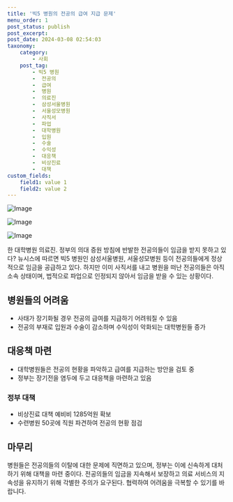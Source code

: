 ```yaml
---
title: '빅5 병원의 전공의 급여 지급 문제'
menu_order: 1
post_status: publish
post_excerpt: 
post_date: 2024-03-08 02:54:03
taxonomy:
    category:
        - 사회
    post_tag:
        - 빅5 병원
        -  전공의
        -  급여
        -  병원
        -  의료진
        -  삼성서울병원
        -  서울성모병원
        -  사직서
        -  파업
        -  대학병원
        -  입원
        -  수술
        -  수익성
        -  대응책
        -  비상진료
        -  대책
custom_fields:
    field1: value 1
    field2: value 2
---
```


![Image](https://imgnews.pstatic.net/image/005/2024/03/07/2024030708545464495_1709769296_0019866725_20240307101401568.jpg?type=w647)

![Image](https://imgnews.pstatic.net/image/005/2024/03/07/2024030708552164496_1709769322_0019866725_20240307101401571.jpg?type=w647)

![Image](https://imgnews.pstatic.net/image/005/2024/03/07/2024030708553064497_1709769331_0019866725_20240307101401585.jpg?type=w647)

한 대학병원 의료진. 정부의 의대 증원 방침에 반발한 전공의들이 임금을 받지 못하고 있다? 뉴시스에 따르면 빅5 병원인 삼성서울병원, 서울성모병원 등이 전공의들에게 정상적으로 임금을 공급하고 있다. 하지만 이미 사직서를 내고 병원을 떠난 전공의들은 아직 소속 상태이며, 법적으로 파업으로 인정되지 않아서 임금을 받을 수 있는 상황이다.
## 병원들의 어려움
- 사태가 장기화될 경우 전공의 급여를 지급하기 어려워질 수 있음
- 전공의 부재로 입원과 수술이 감소하며 수익성이 악화되는 대학병원들 증가
## 대응책 마련
- 대학병원들은 전공의 현황을 파악하고 급여를 지급하는 방안을 검토 중
- 정부는 장기전을 염두에 두고 대응책을 마련하고 있음
### 정부 대책
- 비상진료 대책 예비비 1285억원 확보
- 수련병원 50곳에 직원 파견하여 전공의 현황 점검
## 마무리
병원들은 전공의들의 이탈에 대한 문제에 직면하고 있으며, 정부는 이에 신속하게 대처하기 위해 대책을 마련 중이다. 전공의들의 임금을 지속해서 보장하고 의료 서비스의 지속성을 유지하기 위해 각별한 주의가 요구된다. 협력하여 어려움을 극복할 수 있기를 바랍니다.
